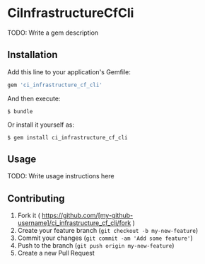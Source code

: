 # CiInfrastructureCfCli

TODO: Write a gem description

## Installation

Add this line to your application's Gemfile:

```ruby
gem 'ci_infrastructure_cf_cli'
```

And then execute:

    $ bundle

Or install it yourself as:

    $ gem install ci_infrastructure_cf_cli

## Usage

TODO: Write usage instructions here

## Contributing

1. Fork it ( https://github.com/[my-github-username]/ci_infrastructure_cf_cli/fork )
2. Create your feature branch (`git checkout -b my-new-feature`)
3. Commit your changes (`git commit -am 'Add some feature'`)
4. Push to the branch (`git push origin my-new-feature`)
5. Create a new Pull Request
